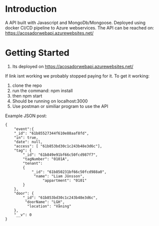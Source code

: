 # Introduction 
A API built with Javascript and MongoDb/Mongoose. Deployed using docker CI/CD pipeline to Azure webservices.
The API can be reached on: https://acosadorwebapi.azurewebsites.net/

# Getting Started
1. Its deployed on https://acosadorwebapi.azurewebsites.net/

If link isnt working we probably stopped paying for it.
To get it working:
1. clone the repo
2. run the command: npm install
3. then npm start
4. Should be running on localhost:3000
5. Use postman or similiar program to use the API


Example JSON post:

    {
        "event":{
        "_id": "61b85527344f610e88aaf8fd",
        "in": true,
        "date": null,
        "access": [ "61b853bd30c1c243b48e3d6c"],
        "tag": {
            "_id": "61b849e91bf66c50fcd987f7",
            "tagNumber": "0101A",
            "tenant": 
            {
                "_id": "61b850231bf66c50fcd988a0",
                 "name": "Liam Jönsson",
                     "appartment": "0101"
            }
        },
        "door": {
            "_id": "61b853bd30c1c243b48e3d6c",
             "doorName": "LGH",
              "location": "Våning"
        },
        "__v": 0
    }

    
